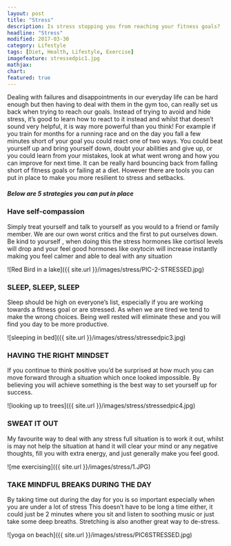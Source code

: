 ```yaml
---
layout: post
title: "Stress"
description: Is stress stopping you from reaching your fitness goals?
headline: "Stress"
modified: 2017-03-30
category: Lifestyle
tags: [Diet, Health, Lifestyle, Exercise]
imagefeature: stressedpic1.jpg
mathjax: 
chart:
featured: true
---
```


<style>



</style>

Dealing with failures and disappointments in our everyday life can be hard enough but then having to deal with them in the gym too, can really set us back when trying to reach our goals.
Instead of trying to avoid and hide stress, it’s good to learn how to react to it instead and whilst that doesn’t sound very helpful, it is way more powerful than you think! For example if you train for months for a running race and on the day you fall a few minutes short of your goal you could react one of two ways. You could beat yourself up and bring yourself down, doubt your abilities and give up, or you could learn from your mistakes, look at what went wrong and how you can improve for next time. It can be really hard bouncing back from falling short of fitness goals or failing at a diet. However there are tools you can put in place to make you more resilient to stress and setbacks. 


##### Below are 5 strategies you can put in place


### Have self-compassion 
Simply treat yourself and talk to yourself as you would to a friend or family member. We are our own worst critics and the first to put ourselves down. Be kind to yourself , when doing this the stress hormones like cortisol levels will drop and your feel good hormones like oxytocin will increase instantly making you feel calmer and able to deal with any situation

![Red Bird in a lake]({{ site.url }}/images/stress/PIC-2-STRESSED.jpg)

###	SLEEP, SLEEP, SLEEP 
Sleep should be high on everyone’s list, especially if you are working towards a fitness goal or are stressed. As when we are tired we tend to make the wrong choices. Being well rested will eliminate these and you will find you day to be more productive.


![sleeping in bed]({{ site.url }}/images/stress/stressedpic3.jpg)
    
###	HAVING THE RIGHT MINDSET 
If you continue to think positive you’d be surprised at how much you can move forward through a situation which once looked impossible. By believing you will achieve something is the best way to set yourself up for success.

![looking up to trees]({{ site.url }}/images/stress/stressedpic4.jpg)

### SWEAT IT OUT
My favourite way to deal with any stress full situation is to work it out, whilst is may not help the situation at hand it will clear your mind or any negative thoughts, fill you with extra energy, and just generally make you feel good.

![me exercising]({{ site.url }}/images/stress/1.JPG)

### TAKE MINDFUL BREAKS DURING THE DAY
By taking time out during the day for you is so important especially when you are under a lot of stress This doesn’t have to be long a time either, it could just be 2 minutes where you sit and listen to soothing music or just take some deep breaths. Stretching is also another great way to de-stress.

![yoga on beach]({{ site.url }}/images/stress/PIC6STRESSED.jpg)

